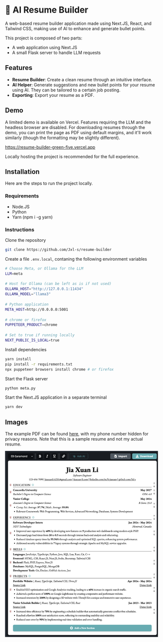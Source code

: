 # 📝 AI Resume Builder

A web-based resume builder application made using Next.JS, React, and Tailwind CSS, making use of AI to enhance and generate bullet points.

This project is composed of two parts:

-   A web application using Next.JS
-   A small Flask server to handle LLM requests

## Features

-   **Resume Builder**: Create a clean resume through an intuitive interface.
-   **AI Helper**: Generate suggestions and new bullet points for your resume using AI. They can be tailored to a certain job posting.
-   **Exporting**: Export your resume as a PDF.

## Demo

A limited demo is available on Vercel. Features requiring the LLM and the headless browser are disabled. For downloading resumes through the demo, you can print the page as PDF using default margins, and it'll work similarly (though the formatting may be slightly different).

https://resume-builder-green-five.vercel.app

Locally hosting the project is recommended for the full experience.

## Installation

Here are the steps to run the project locally.

### Requirements

-   Node.JS
-   Python
-   Yarn (npm i -g yarn)

### Instructions

Clone the repository

```bash
git clone https://github.com/Jxl-s/resume-builder
```

Create a file `.env.local`, contaning the following environment variables

```bash
# Choose Meta, or Ollama for the LLM
LLM=meta

# Host for Ollama (can be left as is if not used)
OLLAMA_HOST="http://127.0.0.1:11434"
OLLAMA_MODEL="llama3"

# Python application
META_HOST=http://0.0.0.0:5001

# chrome or firefox
PUPPETEER_PRODUCT=chrome

# Set to true if running locally
NEXT_PUBLIC_IS_LOCAL=true
```

Install dependencies

```bash
yarn install
pip install -r requirements.txt
npx puppeteer browsers install chrome # or firefox
```

Start the Flask server

```bash
python meta.py
```

Start the Next.JS application in a separate terminal

```bash
yarn dev
```

## Images

The example PDF can be found [here](/assets/resume.pdf), with my phone number hidden for privacy reasons. Note that this is a sample resume and not my actual resume.

![Home Page](/assets/editor.png)
